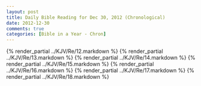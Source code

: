 ```yaml
---
layout: post
title: Daily Bible Reading for Dec 30, 2012 (Chronological)
date: 2012-12-30
comments: true
categories: [Bible in a Year - Chron]
---
```

{% render_partial ../KJV/Re/12.markdown %}
{% render_partial ../KJV/Re/13.markdown %}
{% render_partial ../KJV/Re/14.markdown %}
{% render_partial ../KJV/Re/15.markdown %}
{% render_partial ../KJV/Re/16.markdown %}
{% render_partial ../KJV/Re/17.markdown %}
{% render_partial ../KJV/Re/18.markdown %}
